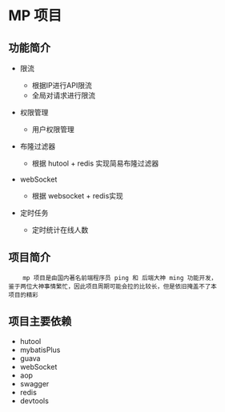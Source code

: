 # MP 项目

## 功能简介

* 限流
    * 根据IP进行API限流
    * 全局对请求进行限流
    
* 权限管理
    * 用户权限管理
    
* 布隆过滤器
    * 根据 hutool + redis 实现简易布隆过滤器
    
* webSocket
    * 根据 websocket + redis实现
   
* 定时任务
    * 定时统计在线人数
    
## 项目简介

```uast
    mp 项目是由国内著名前端程序员 ping 和 后端大神 ming 功能开发，
鉴于两位大神事情繁忙，因此项目周期可能会拉的比较长，但是依旧掩盖不了本
项目的精彩
``` 

## 项目主要依赖

* hutool
* mybatisPlus
* guava
* webSocket
* aop
* swagger
* redis
* devtools
